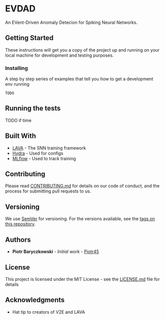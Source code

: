 # EVDAD

An EVent-Driven Anomaly Detecion for Spiking Neural Networks.

## Getting Started

These instructions will get you a copy of the project up and running on your local machine for development and testing purposes.

### Installing

A step by step series of examples that tell you how to get a development env running

```
TODO
```

## Running the tests

TODO if time

## Built With

* [LAVA](https://lava-nc.org/index.html) - The SNN training framework
* [Hydra](https://hydra.cc) - Used for configs
* [MLflow](https://mlflow.org) - Used to track training

## Contributing

Please read [CONTRIBUTING.md](https://gist.github.com/PurpleBooth/b24679402957c63ec426) for details on our code of conduct, and the process for submitting pull requests to us.

## Versioning

We use [SemVer](http://semver.org/) for versioning. For the versions available, see the [tags on this repository](https://github.com/your/project/tags). 

## Authors

- **Piotr Baryczkowski** - *Initial work* - [Piotr45](https://github.com/Piotr45)

## License

This project is licensed under the MIT License - see the [LICENSE.md](LICENSE.md) file for details

## Acknowledgments

- Hat tip to creators of V2E and LAVA